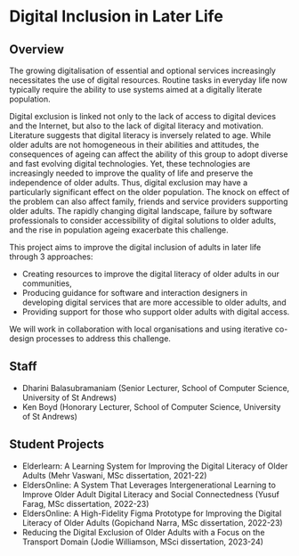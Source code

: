 # Digital Inclusion in Later Life
## Overview
The growing digitalisation of essential and optional services increasingly necessitates the use of digital resources. Routine tasks in everyday life now typically require the ability to use systems aimed at a digitally literate population.
 
Digital exclusion is linked not only to the lack of access to digital devices and the Internet, but also to the lack of digital literacy and motivation. Literature suggests that digital literacy is inversely related to age. While older adults are not homogeneous in their abilities and attitudes, the consequences of ageing can affect the ability of this group to adopt diverse and fast evolving digital technologies. Yet, these technologies are increasingly needed to improve the quality of life and preserve the independence of older adults. Thus, digital exclusion may have a particularly significant effect on the older population. The knock on effect of the problem can also affect family, friends and service providers supporting older adults. The rapidly changing digital landscape, failure by software professionals to consider accessibility of digital solutions to older adults, and the rise in population ageing exacerbate this challenge.

This project aims to improve the digital inclusion of adults in later life through 3 approaches:
- Creating resources to improve the digital literacy of older adults in our communities,
- Producing guidance for software and interaction designers in developing digital services that are more accessible to older adults, and
- Providing support for those who support older adults with digital access.
 
We will work in collaboration with local organisations and using iterative co-design processes to address this challenge.

## Staff
- Dharini Balasubramaniam (Senior Lecturer, School of Computer Science, University of St Andrews)
- Ken Boyd (Honorary Lecturer, School of Computer Science, University of St Andrews)

## Student Projects
- Elderlearn: A Learning System for Improving the Digital Literacy of Older Adults (Mehr Vaswani, MSc dissertation, 2021-22)
- EldersOnline: A System That Leverages Intergenerational Learning to Improve Older Adult Digital Literacy and Social Connectedness (Yusuf Farag, MSc dissertation, 2022-23)
- EldersOnline: A High-Fidelity Figma Prototype for Improving the Digital Literacy of Older Adults (Gopichand Narra, MSc dissertation, 2022-23)
- Reducing the Digital Exclusion of Older Adults with a Focus on the Transport Domain (Jodie Williamson, MSci dissertation, 2023-24)
